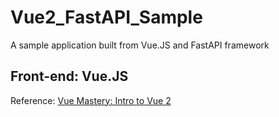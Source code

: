 # Vue2_FastAPI_Sample
A sample application built from Vue.JS and FastAPI framework


## Front-end: Vue.JS
Reference: [Vue Mastery: Intro to Vue 2](https://www.vuemastery.com/courses/intro-to-vue-js)